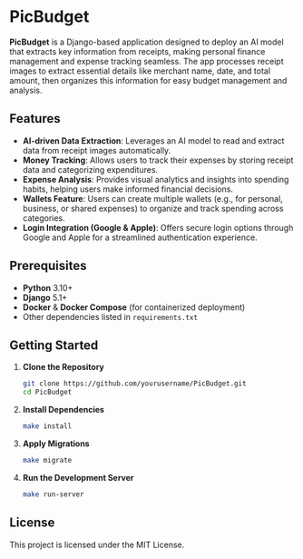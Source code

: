 # PicBudget

**PicBudget** is a Django-based application designed to deploy an AI model that extracts key information from receipts, making personal finance management and expense tracking seamless. The app processes receipt images to extract essential details like merchant name, date, and total amount, then organizes this information for easy budget management and analysis.

## Features

- **AI-driven Data Extraction**: Leverages an AI model to read and extract data from receipt images automatically.
- **Money Tracking**: Allows users to track their expenses by storing receipt data and categorizing expenditures.
- **Expense Analysis**: Provides visual analytics and insights into spending habits, helping users make informed financial decisions.
- **Wallets Feature**: Users can create multiple wallets (e.g., for personal, business, or shared expenses) to organize and track spending across categories.
- **Login Integration (Google & Apple)**: Offers secure login options through Google and Apple for a streamlined authentication experience.

## Prerequisites

- **Python** 3.10+
- **Django** 5.1+
- **Docker** & **Docker Compose** (for containerized deployment)
- Other dependencies listed in `requirements.txt`

## Getting Started

1. **Clone the Repository**
   ```bash
   git clone https://github.com/yourusername/PicBudget.git
   cd PicBudget

2. **Install Dependencies**
   ```bash
   make install
   
3. **Apply Migrations**
   ```bash
   make migrate

4. **Run the Development Server**
   ```bash
   make run-server

## License
This project is licensed under the MIT License.




